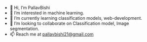 - 👋 Hi, I’m PallavBishi
- 👀 I’m interested in machine learning.
- 🌱 I’m currently learning classification models, web-development.
- 💞️ I’m looking to collaborate on Classification model, Image segmentation.
- 📫 Reach me at pallavbishi21@gmail.com

<!---
PallavBishi-git/PallavBishi-git is a ✨ special ✨ repository because its `README.md` (this file) appears on your GitHub profile.
You can click the Preview link to take a look at your changes.
--->

